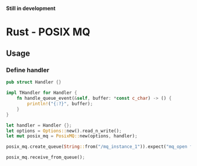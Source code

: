 #### Still in development

# Rust - POSIX MQ

## Usage

### Define handler

```rust
pub struct Handler {}

impl THandler for Handler {
    fn handle_queue_event(&self, buffer: *const c_char) -> () {
        println!("{:?}", buffer);
    }
}
```

```rust
let handler = Handler {};
let options = Options::new().read_n_write();
let mut posix_mq = PosixMQ::new(options, handler);

posix_mq.create_queue(String::from("/mq_instance_1")).expect("mq_open failed");

posix_mq.receive_from_queue();
```